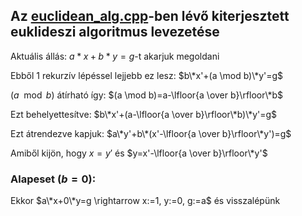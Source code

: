 ## Az [euclidean_alg.cpp](euclidean_alg.cpp)-ben lévő kiterjesztett euklideszi algoritmus levezetése

Aktuális állás: $a*x+b*y=g$-t akarjuk megoldani

Ebből 1 rekurzív lépéssel lejjebb ez lesz: $b\*x'+(a \mod b)\*y'=g$

$(a \mod b)$ átírható így: $(a \mod b)=a-\lfloor{a \over b}\rfloor\*b$

Ezt behelyettesítve: $b\*x'+(a-\lfloor{a \over b}\rfloor\*b)\*y'=g$

Ezt átrendezve kapjuk: $a\*y'+b\*(x'-\lfloor{a \over b}\rfloor\*y')=g$

Amiből kijön, hogy $x=y'$ és $y=x'-\lfloor{a \over b}\rfloor\*y'$

### Alapeset ($b=0$):

Ekkor $a\*x+0\*y=g \rightarrow x:=1, y:=0, g:=a$ és visszalépünk
